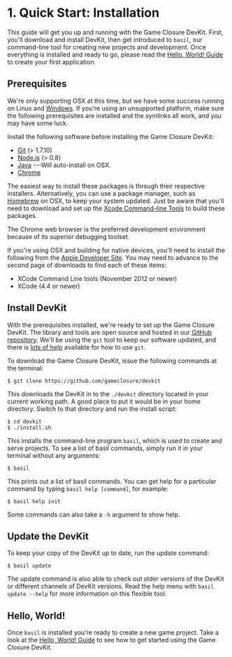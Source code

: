 # 1. Quick Start: Installation

This guide will get you up and running with the Game Closure
DevKit. First, you'll download and install DevKit, then get introduced
to `basil`, our command-line tool for creating new projects
and development. Once everything is installed and ready
to go, please read the [Hello, World! Guide](../guide/hello-world.html)
to create your first application.


## Prerequisites

We're only supporting OSX at this time, but we have some
success running on Linux and [Windows](./windows-guide.html). If you're using an
unsupported platform, make sure the following prerequisites
are installed and the symlinks all work, and you may have
some luck.

Install the following software before installing the Game Closure DevKit:

* [Git](http://git-scm.com) (> 1.7.10)
* [Node.js](http://nodejs.org) (> 0.8)
* [Java](http://www.oracle.com/technetwork/java/javase/downloads/index.html) ---Will auto-install on OSX.
* [Chrome](http://www.google.com/chrome)

The easiest way to install these packages is through their
respective installers. Alternatively, you can use a package
manager, such as [Homebrew](http://mxcl.github.com/homebrew/)
on OSX, to keep your system updated. Just be aware that
you'll need to download and set up the [Xcode Command-line Tools](https://developer.apple.com/xcode/)
to build these packages.

The Chrome web browser is the preferred development environment because of its superior debugging toolset.

If you're using OSX and building for native devices, you'll need to install the following from the [Apple Developer Site](https://developer.apple.com/downloads/).  You may need to advance to the second page of downloads to find each of these items:

* XCode Command Line tools (November 2012 or newer)
* XCode (4.4 or newer)

## Install DevKit

With the prerequisites installed, we're ready to set up the
Game Closure DevKit. The library and tools are open source and
hosted in our [GitHub repository](https://github.com/gameclosure/devkit).
We'll be using the `git` tool to keep our software updated,
and there is [lots of help](https://help.github.com)
available for how to use `git`.

To download the Game Closure DevKit, issue the following
commands at the terminal:

~~~
$ git clone https://github.com/gameclosure/devkit
~~~

This downloads the DevKit in to the `./devkit` directory located
in your current working path.  A good place to put it would be in your
home directory.  Switch to that directory and run the install script:

~~~
$ cd devkit
$ ./install.sh
~~~

This installs the command-line program `basil`, which is used to
create and serve projects. To see a list of basil commands,
simply run it in your terminal without any arguments:

~~~
$ basil
~~~

This prints out a list of basil commands. You can get
help for a particular command by typing `basil help [command]`,
for example:

~~~
$ basil help init
~~~

Some commands can also take a `-h` argument to show help.

## Update the DevKit

To keep your copy of the DevKit up to date, run the update command:

~~~
$ basil update
~~~

The update command is also able to check out older versions of the DevKit or different channels of DevKit versions.  Read the help menu with `basil update --help` for more information on this flexible tool.

## Hello, World!

Once `basil` is installed you're ready to create a new game project.  Take a look at the [Hello, World! Guide](../guide/hello-world.html) to see how to get started using the Game Closure DevKit.

